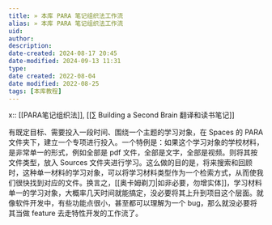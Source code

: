 ```yaml
---
title: » 本库 PARA 笔记组织法工作流
alias: » 本库 PARA 笔记组织法工作流
uid: 
author: 
description: 
date-created: 2024-08-17 20:45
date-modified: 2024-09-13 11:31
type: 
date created: 2022-08-04
date modified: 2022-08-25
tags: [本库教程]
---
```


x:: [[PARA笔记组织法]], [[∑ Building a Second Brain 翻译和读书笔记]]

有既定目标、需要投入一段时间、围绕一个主题的学习对象，在 Spaces 的 PARA 文件夹下，建立一个专项进行投入。一个特例是：如果这个学习对象的学校材料，是非常单一的形式，例如全部是 pdf 文件，全部是文字，全部是视频。则将其按文件类型，放入 Sources 文件夹进行学习。这么做的目的是，将来搜索和回顾时，这种单一材料的学习对象，可以将学习材料类型作为一个检索方式，从而使我们很快找到对应的文件。换言之，[[奥卡姆剃刀|如非必要，勿增实体]]，学习材料单一的学习对象，大概率几天时间就能搞定，没必要将其上升到项目这个层面。就像软件开发中，有些功能点很小，甚至都可以理解为一个 bug，那么就没必要将其当做 feature 去走特性开发的工作流了。
